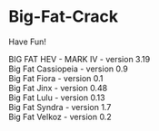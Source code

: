 # Big-Fat-Crack
Have Fun!

BIG FAT HEV - MARK IV - version 3.19  
Big Fat Cassiopeia - version 0.9  
Big Fat Fiora - version 0.1  
Big Fat Jinx - version 0.48  
Big Fat Lulu - version 0.13  
Big Fat Syndra - version 1.7  
Big Fat Velkoz - version 0.2  